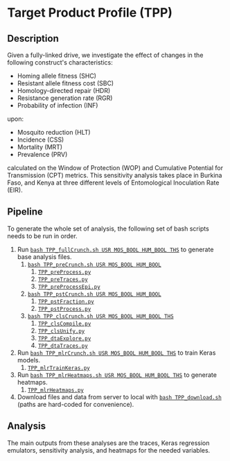 # Target Product Profile (TPP)

## Description

Given a fully-linked drive, we investigate the effect of changes in the following construct's characteristics:

* Homing allele fitness (SHC)
* Resistant allele fitness cost (SBC)
* Homology-directed repair (HDR)
* Resistance generation rate (RGR)
* Probability of infection (INF)

upon:

* Mosquito reduction (HLT)
* Incidence (CSS)
* Mortality (MRT)
* Prevalence (PRV)

calculated on the Window of Protection (WOP) and Cumulative Potential for Transmission (CPT) metrics. This sensitivity analysis takes place in Burkina Faso, and Kenya at three different levels of Entomological Inoculation Rate (EIR).

## Pipeline

To generate the whole set of analysis, the following set of bash scripts needs to be run in order.

1. Run [`bash TPP_fullCrunch.sh USR MOS_BOOL HUM_BOOL THS`](./TPP_fullCrunch.sh) to generate base analysis files.
    1. [`bash TPP_preCrunch.sh USR MOS_BOOL HUM_BOOL`](./TPP_preCrunch.sh)
        1. [`TPP_preProcess.py`](./TPP_preProcess.py)
        2. [`TPP_preTraces.py`](./TPP_preTraces.py)
        3. [`TPP_preProcessEpi.py`](./TPP_preProcessEpi.py)
    2. [`bash TPP_pstCrunch.sh USR MOS_BOOL HUM_BOOL`](./TPP_pstCrunch.sh)
        1. [`TPP_pstFraction.py`](./TPP_pstFraction.py)
        2. [`TPP_pstProcess.py`](./TPP_pstProcess.py)
    3. [`bash TPP_clsCrunch.sh USR MOS_BOOL HUM_BOOL THS`](./TPP_clsCrunch.sh)
        1. [`TPP_clsCompile.py`](./TPP_clsCompile.py)
        2. [`TPP_clsUnify.py`](./TPP_clsUnify.py)
        3. [`TPP_dtaExplore.py`](./TPP_dtaExplore.py)
        4. [`TPP_dtaTraces.py`](./TPP_dtaTraces.py)
2. Run [`bash TPP_mlrCrunch.sh USR MOS_BOOL HUM_BOOL THS`](./TPP_mlrCrunch.sh) to train Keras models.
    1. [`TPP_mlrTrainKeras.py`](./TPP_mlrTrainKeras.py)
3. Run [`bash TPP_mlrHeatmaps.sh USR MOS_BOOL HUM_BOOL THS`](./TPP_mlrHeatmaps.sh) to generate heatmaps.
    1. [`TPP_mlrHeatmaps.py`](./TPP_mlrHeatmaps.py)
4. Download files and data from server to local with [`bash TPP_download.sh`](./TPP_download.sh) (paths are hard-coded for convenience).

## Analysis

The main outputs from these analyses are the traces, Keras regression emulators, sensitivity analysis, and heatmaps for the needed variables.